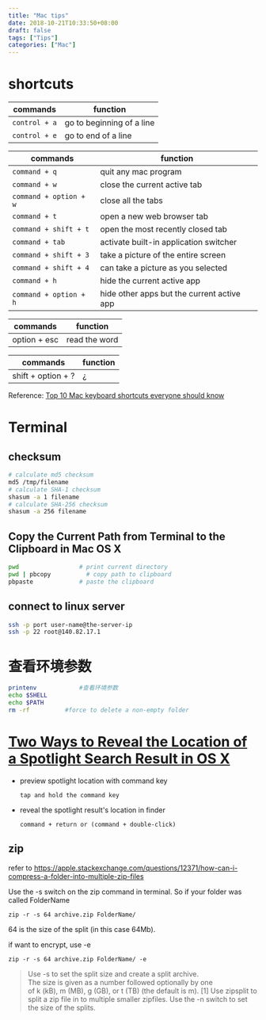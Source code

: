 ```yaml
---
title: "Mac tips"
date: 2018-10-21T10:33:50+08:00
draft: false
tags: ["Tips"]
categories: ["Mac"]
---
```

# shortcuts

commands | function
-- | --
`control + a` | go to beginning of a line
`control + e` | go to end of a line

commands | function
-- | --
`command + q` | quit any mac program
`command + w` | close the current active tab
`command + option + w` | close all the tabs
`command + t` | open a new web browser tab
`command + shift + t` | open the most recently closed tab
`command + tab` | activate built-in application switcher
`command + shift + 3` | take a picture of the entire screen
`command + shift + 4` | can take a picture as you selected
`command + h` | hide the current active app
`command + option + h` | hide other apps but the current active app

| commands | function |
| --- | --- |
| option + esc | read the word |

| commands | function |
| --- | --- |
| shift + option + ? | ¿ |


Reference: [Top 10 Mac keyboard shortcuts everyone should know](https://www.cultofmac.com/317935/top-10-mac-keyboard-shortcuts/)

# Terminal

## checksum
```sh
# calculate md5 checksum
md5 /tmp/filename
# calculate SHA-1 checksum
shasum -a 1 filename
# calculate SHA-256 checksum
shasum -a 256 filename
```
## Copy the Current Path from Terminal to the Clipboard in Mac OS X
```sh
pwd                 # print current directory
pwd | pbcopy          # copy path to clipboard
pbpaste             # paste the clipboard
```

## connect to linux server
```sh
ssh -p port user-name@the-server-ip
ssh -p 22 root@140.82.17.1
```

# 查看环境参数
```sh
printenv            #查看环境参数
echo $SHELL         
echo $PATH
rm -rf          #force to delete a non-empty folder
```

# [Two Ways to Reveal the Location of a Spotlight Search Result in OS X](https://www.tekrevue.com/tip/show-spotlight-results-in-finder/)

- preview spotlight location with command key

    `tap and hold the command key`
- reveal the spotlight result's location in finder
  
    `command + return or (command + double-click)`


## zip
refer to <https://apple.stackexchange.com/questions/12371/how-can-i-compress-a-folder-into-multiple-zip-files>

Use the -s switch on the zip command in terminal. So if your folder was called FolderName

`zip -r -s 64 archive.zip FolderName/`

64 is the size of the split (in this case 64Mb).

if want to encrypt, use -e

`zip -r -s 64 archive.zip FolderName/ -e`

>Use -s to set the split size and create a split archive.  
The size is  given  as  a  number  followed optionally  by  one  
of  k (kB), m (MB), g (GB), or t (TB) (the default is m). [1]
Use zipsplit to split a zip file in to multiple smaller zipfiles. Use the -n switch to set the size of the splits.
